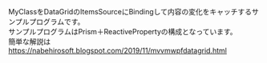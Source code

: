 MyClassをDataGridのItemsSourceにBindingして内容の変化をキャッチするサンプルプログラムです。  
サンプルプログラムはPrism＋ReactivePropertyの構成となっています。  
簡単な解説は  
https://nabehirosoft.blogspot.com/2019/11/mvvmwpfdatagrid.html
